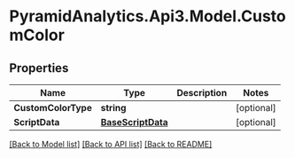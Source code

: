 # PyramidAnalytics.Api3.Model.CustomColor

## Properties

Name | Type | Description | Notes
------------ | ------------- | ------------- | -------------
**CustomColorType** | **string** |  | [optional] 
**ScriptData** | [**BaseScriptData**](BaseScriptData.md) |  | [optional] 

[[Back to Model list]](../README.md#documentation-for-models) [[Back to API list]](../README.md#documentation-for-api-endpoints) [[Back to README]](../README.md)

